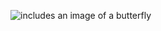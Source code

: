 ![includes an image of a butterfly](https://user-images.githubusercontent.com/85606180/121983209-8f4cf900-cd56-11eb-85cd-d72c8b62c1f4.png)


